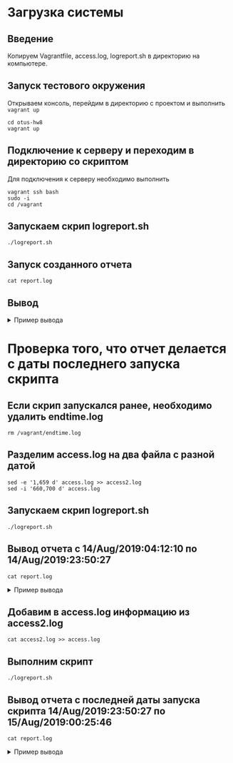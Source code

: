 # Загрузка системы

## Введение

Копируем Vagrantfile, access.log, logreport.sh в директорию на компьютере.

## Запуск тестового окружения

Открываем консоль, перейдим в директорию с проектом и выполнить `vagrant up`
```shell
cd otus-hw8
vagrant up
```

## Подключение к серверу и переходим в директорию со скриптом

Для подключения к серверу необходимо выполнить
```shell
vagrant ssh bash
sudo -i
cd /vagrant
```

## Запускаем скрип logreport.sh

```shell
./logreport.sh
```

## Запуск созданного отчета

```shell
cat report.log
```

## Вывод
<details><summary>Пример вывода</summary>
<p>

```log
[root@bash vagrant]# cat report.log
Дата отчета с 14/Aug/2019:04:12:10 по 15/Aug/2019:00:25:46

5 IP адресов с наибольшим количеством запросов:
45 запросов с IP адреса: 93.158.167.130
39 запросов с IP адреса: 109.236.252.130
37 запросов с IP адреса: 212.57.117.19
33 запросов с IP адреса: 188.43.241.106
31 запросов с IP адреса: 87.250.233.68
24 запросов с IP адреса: 62.75.198.172
22 запросов с IP адреса: 148.251.223.21
20 запросов с IP адреса: 185.6.8.9
17 запросов с IP адреса: 217.118.66.161
16 запросов с IP адреса: 95.165.18.146
12 запросов с IP адреса: 95.108.181.93
12 запросов с IP адреса: 62.210.252.196
12 запросов с IP адреса: 185.142.236.35
12 запросов с IP адреса: 162.243.13.195
8 запросов с IP адреса: 163.179.32.118

15 URL с наибольшим количеством запросов:
157 запросов на: /
120 запросов на: /wp-login.php
57 запросов на: /xmlrpc.php
26 запросов на: /robots.txt
12 запросов на: /favicon.ico
11 запросов на: 400
9 запросов на: /wp-includes/js/wp-embed.min.js?ver=5.0.4
7 запросов на: /wp-admin/admin-post.php?page=301bulkoptions
7 запросов на: /1
6 запросов на: /wp-content/uploads/2016/10/robo5.jpg
6 запросов на: /wp-content/uploads/2016/10/robo4.jpg
6 запросов на: /wp-content/uploads/2016/10/robo3.jpg
6 запросов на: /wp-content/uploads/2016/10/robo2.jpg
6 запросов на: /wp-content/uploads/2016/10/robo1.jpg
6 запросов на: /wp-content/uploads/2016/10/aoc-1.jpg

Все ошибки:
51 кодов ошибки: 404
7 кодов ошибки: 400
3 кодов ошибки: 500
2 кодов ошибки: 499

Список всех кодов возврата:
498 кодов возврата: 200
95 кодов возврата: 301
51 кодов возврата: 404
11 кодов возврата: "-"
7 кодов возврата: 400
3 кодов возврата: 500
2 кодов возврата: 499
```
</p>
</details>

# Проверка того, что отчет делается с даты последнего запуска скрипта

## Если скрип запускался ранее, необходимо удалить endtime.log

```shell
rm /vagrant/endtime.log
```

## Разделим access.log на два файла с разной датой

```shell
sed -e '1,659 d' access.log >> access2.log
sed -i '660,700 d' access.log 
```
## Запускаем скрип logreport.sh

```shell
./logreport.sh
```
## Вывод отчета с 14/Aug/2019:04:12:10 по 14/Aug/2019:23:50:27

```shell
cat report.log
```

<details><summary>Пример вывода</summary>
<p>

```log
Дата отчета с 14/Aug/2019:04:12:10 по 14/Aug/2019:23:50:27

5 IP адресов с наибольшим количеством запросов:
45 запросов с IP адреса: 93.158.167.130
39 запросов с IP адреса: 109.236.252.130
37 запросов с IP адреса: 212.57.117.19
33 запросов с IP адреса: 188.43.241.106
30 запросов с IP адреса: 87.250.233.68
23 запросов с IP адреса: 62.75.198.172
22 запросов с IP адреса: 148.251.223.21
20 запросов с IP адреса: 185.6.8.9
17 запросов с IP адреса: 217.118.66.161
16 запросов с IP адреса: 95.165.18.146
12 запросов с IP адреса: 95.108.181.93
12 запросов с IP адреса: 62.210.252.196
12 запросов с IP адреса: 185.142.236.35
12 запросов с IP адреса: 162.243.13.195
8 запросов с IP адреса: 163.179.32.118

15 URL с наибольшим количеством запросов:
153 запросов на: /
118 запросов на: /wp-login.php
56 запросов на: /xmlrpc.php
25 запросов на: /robots.txt
12 запросов на: /favicon.ico
11 запросов на: 400
9 запросов на: /wp-includes/js/wp-embed.min.js?ver=5.0.4
7 запросов на: /wp-admin/admin-post.php?page=301bulkoptions
7 запросов на: /1
6 запросов на: /wp-content/uploads/2016/10/robo5.jpg
6 запросов на: /wp-content/uploads/2016/10/robo4.jpg
6 запросов на: /wp-content/uploads/2016/10/robo3.jpg
6 запросов на: /wp-content/uploads/2016/10/robo2.jpg
6 запросов на: /wp-content/uploads/2016/10/robo1.jpg
6 запросов на: /wp-content/uploads/2016/10/aoc-1.jpg

Все ошибки:
49 кодов ошибки: 404
7 кодов ошибки: 400
3 кодов ошибки: 500
2 кодов ошибки: 499

Список всех кодов возврата:
490 кодов возврата: 200
95 кодов возврата: 301
49 кодов возврата: 404
11 кодов возврата: "-"
7 кодов возврата: 400
3 кодов возврата: 500
2 кодов возврата: 499
```
</p>
</details>

## Добавим в access.log информацию из access2.log 

```shell
cat access2.log >> access.log
```

## Выполним скрипт

```shell
./logreport.sh
```

## Вывод отчета  с последней даты запуска скрипта 14/Aug/2019:23:50:27 по 15/Aug/2019:00:25:46

```shell
cat report.log
```

<details><summary>Пример вывода</summary>
<p>

```log
Дата отчета с 14/Aug/2019:23:50:27 по 15/Aug/2019:00:25:46

5 IP адресов с наибольшим количеством запросов:
3 запросов с IP адреса: 137.74.1.112
2 запросов с IP адреса: 182.254.243.249

15 URL с наибольшим количеством запросов:
4 запросов на: /
2 запросов на: /xmlrpc.php
2 запросов на: /wp-login.php

Все ошибки:
2 кодов ошибки: 404

Список всех кодов возврата:
9 кодов возврата: 200
2 кодов возврата: 404
```
</p>
</details>
